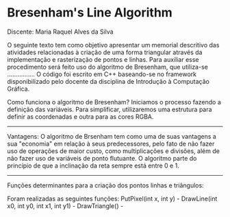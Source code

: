 # Bresenham's Line Algorithm
Discente: Maria Raquel Alves da Silva

O seguinte texto tem como objetivo apresentar um memorial descritivo das atividades relacionadas à criação de uma forma triangular através da implementação e rasterização de pontos e linhas. Para auxiliar esse procedimento será feito uso do algoritmo de Bresenham, que utiliza-se ................
O código foi escrito em C++ baseando-se no framework disponibilizado pelo docente da disciplina de Introdução à Computação Gráfica.

Como funciona o algoritmo de Bresenham?
Iniciamos o processo fazendo a definição das variáveis. Para simplificar, utilizaremos uma estrutura para definir as coordenadas e outra para as cores RGBA.
________________________________________
Vantagens: 
O algoritmo de Brsenham tem como uma de suas vantagens a sua "economia" em relação à seus predecessores, pelo fato de não fazer uso de operações de maior custo, como multiplicações e divisões, além de não fazer uso de variáveis de ponto flutuante. O algoritmo parte do princípio de que a inclinação da reta sempre está entre 0 e 1.

________________________________________

Funções determinantes para a criação dos pontos linhas e triângulos:

Foram realizadas as seguintes funções:
PutPixel(int x, int y) - 
DrawLine(int x0, int y0, int x1, int y1) - 
DrawTriangle() - 



